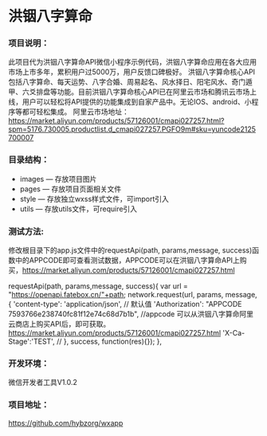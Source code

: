 # 洪铟八字算命
### 项目说明：
此项目代为洪铟八字算命API微信小程序示例代码，洪铟八字算命应用在各大应用市场上市多年，累积用户过5000万，用户反馈口碑极好。  洪铟八字算命核心API包括八字算命、每天运势、八字合婚、周易起名、风水择日、阳宅风水、奇门遁甲、六爻排盘等功能。目前洪铟八字算命核心API已在阿里云市场和腾讯云市场上线，用户可以轻松将API提供的功能集成到自家产品中。无论IOS、android、小程序等都可轻松集成。
阿里云市场地址：https://market.aliyun.com/products/57126001/cmapi027257.html?spm=5176.730005.productlist.d_cmapi027257.PGFO9m#sku=yuncode2125700007

### 目录结构：
- images — 存放项目图片
- pages — 存放项目页面相关文件
- style — 存放独立wxss样式文件，可import引入
- utils — 存放utils文件，可require引入

### 测试方法:


修改根目录下的app.js文件中的requestApi(path, params,message, success)函数中的APPCODE即可查看测试数据，APPCODE可以在洪铟八字算命API上购买，https://market.aliyun.com/products/57126001/cmapi027257.html

requestApi(path, params,message, success){
    var url = "https://openapi.fatebox.cn/"+path;
    network.request(url, params, message, {
      'content-type': 'application/json', // 默认值
      'Authorization': "APPCODE 7593766e238740fc81f12e74c68d7b1b",
      //appcode 可以从洪铟八字算命阿里云商店上购买API后，即可获取。https://market.aliyun.com/products/57126001/cmapi027257.html
      'X-Ca-Stage':'TEST',
       // 
    }, success, function(res){});
  },


### 开发环境：
微信开发者工具V1.0.2

### 项目地址：

https://github.com/hybzorg/wxapp
